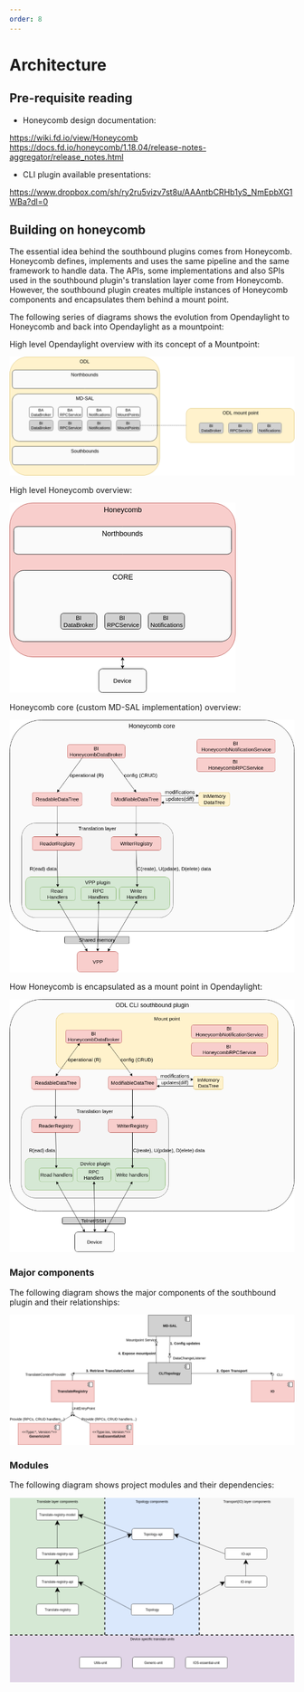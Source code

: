 ```yaml
---
order: 8
---
```


# Architecture

## Pre-requisite reading

- Honeycomb design documentation:

<https://wiki.fd.io/view/Honeycomb>
<https://docs.fd.io/honeycomb/1.18.04/release-notes-aggregator/release_notes.html>

- CLI plugin available presentations:

<https://www.dropbox.com/sh/ry2ru5vizv7st8u/AAAntbCRHb1yS_NmEpbXG1WBa?dl=0>

## Building on honeycomb

The essential idea behind the southbound plugins comes from Honeycomb.
Honeycomb defines, implements and uses the same pipeline and the same
framework to handle data. The APIs, some implementations and also SPIs
used in the southbound plugin's translation layer come from Honeycomb.
However, the southbound plugin creates multiple instances of Honeycomb
components and encapsulates them behind a mount point.

The following series of diagrams shows the evolution from Opendaylight
to Honeycomb and back into Opendaylight as a mountpoint:

High level Opendaylight overview with its concept of a Mountpoint:

![ODL](ODL.png)

High level Honeycomb overview:

![HC](HC1.png)

Honeycomb core (custom MD-SAL implementation) overview:

![Honeycomb's core](HCsMdsal.png)

How Honeycomb is encapsulated as a mount point in Opendaylight:

![Honeycomb's core as mountpoint](cliMountpoint.png)

### Major components

The following diagram shows the major components of the southbound
plugin and their relationships:

![CLI plugin components](cliInComponents.png)

### Modules

The following diagram shows project modules and their dependencies:

![CLI plugin modules](projectComponents.png)
